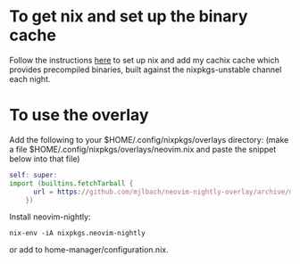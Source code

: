 # To get nix and set up the binary cache

Follow the instructions [here](https://app.cachix.org/cache/mjlbach) to set up nix and add my cachix cache which provides precompiled binaries, built against the nixpkgs-unstable channel each night.

# To use the overlay 

Add the following to your $HOME/.config/nixpkgs/overlays directory: (make a file $HOME/.config/nixpkgs/overlays/neovim.nix and paste the snippet below into that file)

```nix
self: super:
import (builtins.fetchTarball {
      url = https://github.com/mjlbach/neovim-nightly-overlay/archive/master.tar.gz;
    })
```

Install neovim-nightly:
```
nix-env -iA nixpkgs.neovim-nightly
```
or add to home-manager/configuration.nix.

